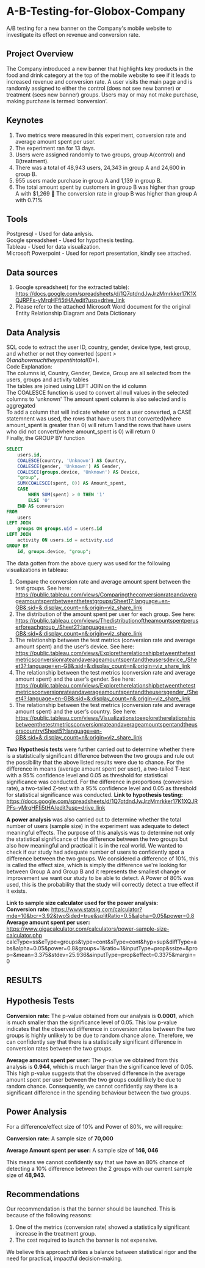 # A-B-Testing-for-Globox-Company
A/B testing for a new banner on the Company's mobile website to investigate its effect on revenue and conversion rate.
## Project Overview
The Company introduced a new banner that highlights key products in the food and drink category at the top of the mobile website to see if it leads to increased revenue and conversion rate. A user visits the main page and is randomly assigned to either the control (does not see new banner) or treatment (sees new banner) groups. Users may or may not make purchase, making purchase is termed ‘conversion’. 
## Keynotes
1. Two metrics were measured in this experiment, conversion rate and average amount
spent per user.
2. The experiment ran for 13 days. 
3. Users were assigned randomly to two groups, group A(control) and B(treatment).
4. There was a total of 48,943 users, 24,343 in group A and 24,600 in group B.
5. 955 users made purchase in group A and 1,139 in group B.
6. The total amount spent by customers in group B was higher than group A with $1,269  The conversion rate in group B was higher than group A with 0.71%
## Tools
Postgresql - Used for data anlysis.  
Google spreadsheet - Used for hypothesis testing.  
Tableau - Used for data visualization.  
Microsoft Powerpoint - Used for report presentation, kindly see attached.  

## Data sources
1. Google spreadsheet( for the extracted table): https://docs.google.com/spreadsheets/d/1Q7qtdndJwJrzMmrkker17K1XQJRPFs-yMrqHFfi5tHA/edit?usp=drive_link
2. Please refer to the attached Microsoft Word document for the original Entity Relationship Diagram and Data Dictionary
## Data Analysis
SQL code to extract the user ID, country, gender, device type, test group, and whether or not they converted (spent > $0) and how much they spent in total ($0+).  
Code Explanation:  
The columns id, Country, Gender, Device, Group are all selected from the users, groups and activity tables  
The tables are joined using LEFT JOIN on the id column  
The COALESCE function is used to convert all null values in the selected columns to 'unknown'
The amount spent column is also selected and is aggregated  
To add a column that will indicate wheter or not a user converted, a CASE statemnent was used, the rows that have users that converted(where amount_spent is greater than 0) will return 1 and the rows that have users who did not convert(where amount_spent is 0) will return 0  
Finally, the GROUP BY function 
```sql
SELECT 
    users.id,
    COALESCE(country, 'Unknown') AS Country,
    COALESCE(gender, 'Unknown') AS Gender,
    COALESCE(groups.device, 'Unknown') AS Device,
    "group",
    SUM(COALESCE(spent, 0)) AS Amount_spent,
    CASE 
        WHEN SUM(spent) > 0 THEN '1'
        ELSE '0' 
    END AS conversion
FROM
    users
LEFT JOIN 
    groups ON groups.uid = users.id
LEFT JOIN 
    activity ON users.id = activity.uid
GROUP BY
    id, groups.device, "group";
```

The data gotten from the above query was used for the following visualizations in tableau:

1. Compare the conversion rate and average amount spent between the test groups.
See here: https://public.tableau.com/views/Comparingtheconversionrateandaverageamountspentbetweenthetestgroups/Sheet1?:language=en-GB&:sid=&:display_count=n&:origin=viz_share_link
2. The distribution of the amount spent per user for each group.
See here: https://public.tableau.com/views/Thedistributionoftheamountspentperuserforeachgroup_/Sheet2?:language=en-GB&:sid=&:display_count=n&:origin=viz_share_link
3. The relationship between the test metrics (conversion rate and average amount spent) and the user’s device.
See here: https://public.tableau.com/views/Exploretherelationshipbetweenthetestmetricsconversionrateandaverageamountspentandtheusersdevice_/Sheet3?:language=en-GB&:sid=&:display_count=n&:origin=viz_share_link
4. The relationship between the test metrics (conversion rate and average amount spent) and the user’s gender.
See here: https://public.tableau.com/views/Exploretherelationshipbetweenthetestmetricsconversionrateandaverageamountspentandtheusersgender_/Sheet4?:language=en-GB&:sid=&:display_count=n&:origin=viz_share_link
5. The relationship between the test metrics (conversion rate and average amount spent) and the user’s country.
See here: https://public.tableau.com/views/Visualizationstoexploretherelationshipbetweenthetestmetricsconversionrateandaverageamountspentandtheuserscountry/Sheet5?:language=en-GB&:sid=&:display_count=n&:origin=viz_share_link

**Two Hypothesis tests** were further carried out to determine whether there is a statistically significant difference between the two groups and rule out the possibility that the above listed results were due to chance. For the difference in means (average amount spent per user), a two-tailed T-test with a 95% confidence level and 0.05 as threshold for statistical significance was conducted. For the difference in proportions (conversion rate), a two-tailed Z-test with a 95% confidence level and 0.05 as threshold for statistical significance was conducted.
**Link to hypothesis testing:** https://docs.google.com/spreadsheets/d/1Q7qtdndJwJrzMmrkker17K1XQJRPFs-yMrqHFfi5tHA/edit?usp=drive_link  

**A power analysis** was also carried out to determine whether the total number of users (sample size) in the experiment was adequate to detect meaningful effects. The purpose of this analysis was to determine not only the statistical significance of the difference between the two groups but also how meaningful and practical it is in the real world. We wanted to check if our study had adequate number of users to confidently spot a difference between the two groups. We considered a difference of 10%, this is called the effect size, which is simply the difference we're looking for between Group A and Group B and it represents the smallest change or improvement we want our study to be able to detect. A Power of 80% was used, this is the probability that the study will correctly detect a true effect if it exists. 
 
  **Link to sample size calculator used for the power analysis:**  
**Conversion rate:** https://www.statsig.com/calculator?mde=10&bcr=3.92&twoSided=true&splitRatio=0.5&alpha=0.05&power=0.8  
**Average amount spent per user:** https://www.gigacalculator.com/calculators/power-sample-size-calculator.php  
calcType=ss&eType=groups&type=cont&sType=cont&hyp=sup&diffType=abs&alpha=0.05&power=0.8&groups=1&ratio=1&inputType=prop&ssize=&prop=&mean=3.375&stdev=25.936&sinputType=prop&effect=0.3375&margin=0  

## RESULTS  

## Hypothesis Tests
**Conversion rate:**
The p-value obtained from our analysis is **0.0001**, which is much smaller than the significance level of 0.05. This low p-value indicates that the observed difference in conversion rates between the two groups is highly unlikely to be due to random chance alone. Therefore, we can confidently say that there is a statistically significant difference in conversion rates between the two groups.  

**Average amount spent per user:**
The p-value we obtained from this analysis is **0.944**, which is much larger than the significance level of 0.05. This high p-value suggests that the observed difference in the average amount spent per user between the two groups could likely be due to random chance. Consequently, we cannot confidently say there is a significant difference in the spending behaviour between the two groups.  

## Power Analysis  

For a difference/effect size of 10% and Power of 80%, we will require:  

**Conversion rate:** A sample size of **70,000**  

**Average Amount spent per user:** A sample size of **146, 046**  

This means we cannot confidently say that we have an 80% chance of detecting a 10% difference between the 2 groups with our current sample size of **48,943.**  

## Recommendations  

Our recommendation is that the banner should be launched. This is because of the following reasons:

1. One of the metrics (conversion rate) showed a statistically significant increase in the
treatment group.
2. The cost required to launch the banner is not expensive.
   
We believe this approach strikes a balance between statistical rigor and the need for practical, impactful decision-making.






